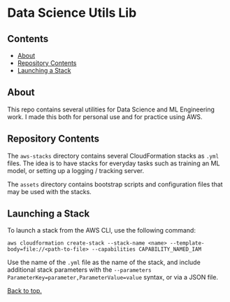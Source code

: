 # Data Science Utils Lib

## Contents
- [About](#about)
- [Repository Contents](#repository-contents)
- [Launching a Stack](#launching-a-stack)

## About
This repo contains several utilities for Data Science and ML Engineering work. I made
this both for personal use and for practice using AWS.

## Repository Contents
The `aws-stacks` directory contains several CloudFormation stacks as `.yml` files.
The idea is to have stacks for everyday tasks such as training an ML model, or setting
up a logging / tracking server.

The `assets` directory contains bootstrap scripts and configuration files that may be used
with the stacks.

## Launching a Stack
To launch a stack from the AWS CLI, use the following command:
```shell
aws cloudformation create-stack --stack-name <name> --template-body=file://<path-to-file> --capabilities CAPABILITY_NAMED_IAM
```
Use the name of the `.yml` file as the name of the stack, and include additional stack parameters 
with the `--parameters ParameterKey=parameter,ParameterValue=value` syntax, or via a JSON file.


[Back to top.](#data-science-utils-lib)
